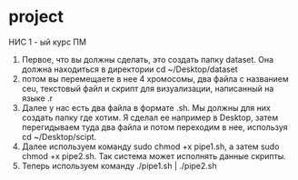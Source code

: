 # project
НИС 1 - ый курс ПМ
1) Первое, что вы должны сделать, это создать папку dataset. Она должна находиться в директории cd ~/Desktop/dataset
2) потом вы перемещаете в нее 4 хромосомы, два файла с названием ceu, текстовый файл и скрипт для визуализации, написанный на языке .r
3) Далее у нас есть два файла в формате .sh. Мы должны для них создать папку где хотим.  Я сделал ее например в Desktop, затем перегидываем туда два файла  и потом переходим в нее, используя  cd ~/Desktop/scipt.
4) Далее используем команду sudo chmod +x pipe1.sh, а затем sudo chmod +x pipe2.sh. Так система может исполнять данные скрипты. 
5) Теперь используем команду ./pipe1.sh | ./pipe2.sh
